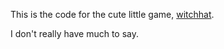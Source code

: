 This is the code for the cute little game, [witchhat](https://leahiel.itch.io/witchhat).

I don't really have much to say.
